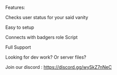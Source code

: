 Features:

  Checks user status for your said vanity

  Easy to setup

  Connects with badgers role Script

  Full Support

  Looking for dev work? Or server files?

  Join our discord : https://discord.gg/wySkZ7nNeC


